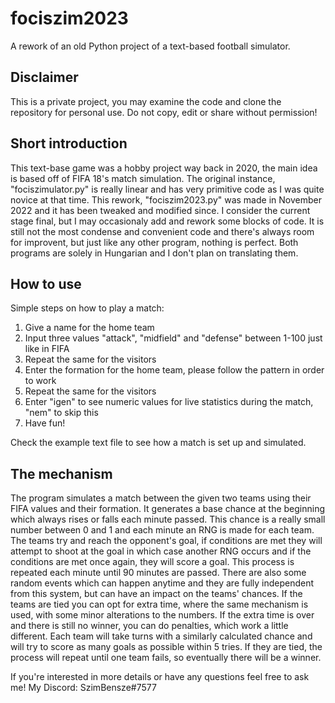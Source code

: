 # fociszim2023
A rework of an old Python project of a text-based football simulator.

## Disclaimer
This is a private project, you may examine the code and clone the repository for personal use. Do not copy, edit or share without permission!

## Short introduction
This text-base game was a hobby project way back in 2020, the main idea is based off of FIFA 18's match simulation. The original instance, "fociszimulator.py" is really linear and has very primitive code as I was quite novice at that time. This rework, "fociszim2023.py" was made in November 2022 and it has been tweaked and modified since. I consider the current stage final, but I may occasionaly add and rework some blocks of code. It is still not the most condense and convenient code and there's always room for improvent, but just like any other program, nothing is perfect. Both programs are solely in Hungarian and I don't plan on translating them.

## How to use
Simple steps on how to play a match:
1. Give a name for the home team
2. Input three values "attack", "midfield" and "defense" between 1-100 just like in FIFA
3. Repeat the same for the visitors
4. Enter the formation for the home team, please follow the pattern in order to work
5. Repeat the same for the visitors
6. Enter "igen" to see numeric values for live statistics during the match, "nem" to skip this
7. Have fun!

Check the example text file to see how a match is set up and simulated.

## The mechanism
The program simulates a match between the given two teams using their FIFA values and their formation. It generates a base chance at the beginning which always rises or falls each minute passed. This chance is a really small number between 0 and 1 and each minute an RNG is made for each team. The teams try and reach the opponent's goal, if conditions are met they will attempt to shoot at the goal in which case another RNG occurs and if the conditions are met once again, they will score a goal. This process is repeated each minute until 90 minutes are passed. There are also some random events which can happen anytime and they are fully independent from this system, but can have an impact on the teams' chances. If the teams are tied you can opt for extra time, where the same mechanism is used, with some minor alterations to the numbers. If the extra time is over and there is still no winner, you can do penalties, which work a little different. Each team will take turns with a similarly calculated chance and will try to score as many goals as possible within 5 tries. If they are tied, the process will repeat until one team fails, so eventually there will be a winner.

If you're interested in more details or have any questions feel free to ask me! My Discord: SzimBensze#7577
